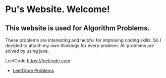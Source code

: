 # Pu's Website. Welcome!
## This website is used for Algorithm Problems. 
These problems are interesting and helpful for improving coding skills. So I decided to attach my own thinkings for every problem. All problems are solved by using java.<br>

LeetCode https://leetcode.com
* [LeetCode Problems](puchen7.github.io/leetcodeproblems/index1.html)
